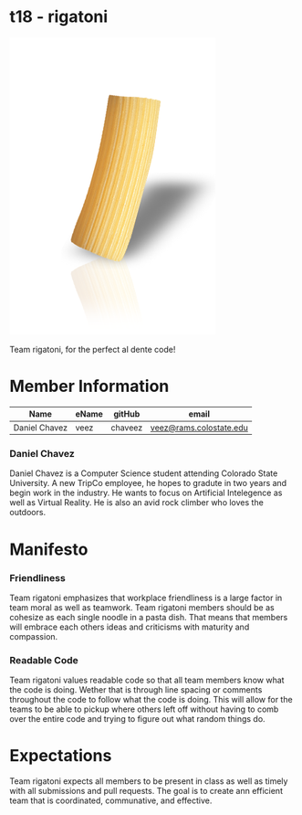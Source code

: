 # t18 - rigatoni
![Team Picture](/images/rigatoni.png)

Team rigatoni, for the perfect al dente code!

# Member Information
Name | eName | gitHub | email 
---- | ----- | ------ | ----- |
Daniel Chavez | veez | chaveez | veez@rams.colostate.edu


### Daniel Chavez
Daniel Chavez is a Computer Science student attending Colorado State University. A new TripCo employee, he hopes to gradute in two years and begin work in the industry. He wants to focus on Artificial Intelegence as well as Virtual Reality. He is also an avid rock climber who loves the outdoors. 

# Manifesto
### Friendliness 
  Team rigatoni emphasizes that workplace friendliness is a large factor in team moral as well as teamwork. Team rigatoni members should be as cohesize as each single noodle in a pasta dish. That means that members will embrace each others ideas and criticisms with maturity and compassion.
  
### Readable Code
  Team rigatoni values readable code so that all team members know what the code is doing. Wether that is through line spacing or comments throughout the code to follow what the code is doing. This will allow for the teams to be able to pickup where others left off without having to comb over the entire code and trying to figure out what random things do.
 
# Expectations
  Team rigatoni expects all members to be present in class as well as timely with all submissions and pull requests. The goal is to create ann efficient team that is coordinated, communative, and effective.


